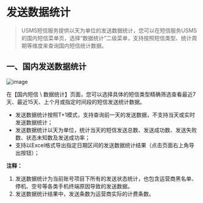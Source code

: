 # 发送数据统计



> USMS短信服务提供以天为单位的发送数据统计，您可以在短信服务USMS的国内短信菜单页，选择“数据统计”二级菜单，支持按照短信类型、统计周期等维度来查询国内短信统计数据。



## 一、国内发送数据统计

![image](D:/MyCloud/GitHub/usms/images/guide/5003/313/短信服务USMS_发送数据统计_国内短信_01.png)

在【国内短信 \ 数据统计】页面，您可以选择具体的短信类型精确筛选查看最近7天、最近15天、上个月或指定时间段的短信发送统计数据。

- 发送数据统计按照T+1模式，支持查询前一天的发送数据，不支持当天或实时发送数据统计；
- 发送数据统计以天为单位，统计当天的短信发送总数、发送成功数、发送失败数、状态未知数及发送成功率；
- 支持以Excel格式导出指定日期区间的发送数据统计结果（点击页面右上角导出按钮）；



**注释：**

1. 发送数据统计为当前账号项目下所有的发送状态统计，也包含运营商黑名单、停机、空号等各类手机终端原因导致的发送数据。
2. 发送数据统计结果中，发送条数为运营商实际的计费条数。

